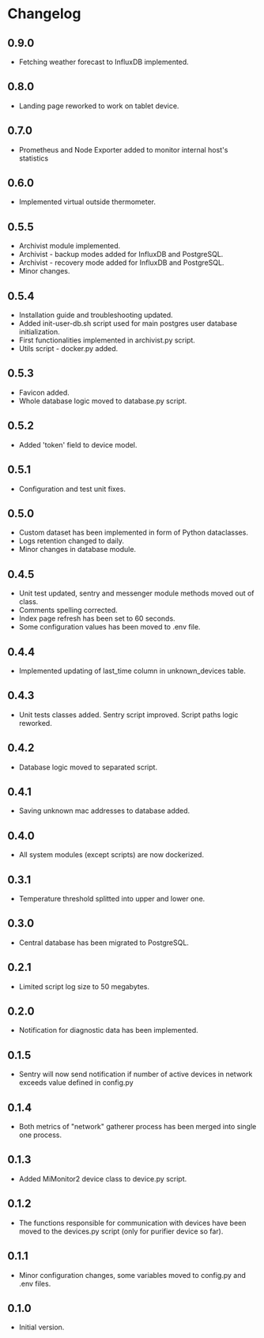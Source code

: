 # Changelog

## 0.9.0
- Fetching weather forecast to InfluxDB implemented.

## 0.8.0
- Landing page reworked to work on tablet device.

## 0.7.0
- Prometheus and Node Exporter added to monitor internal host's statistics

## 0.6.0
- Implemented virtual outside thermometer.

## 0.5.5
- Archivist module implemented.
- Archivist - backup modes added for InfluxDB and PostgreSQL.
- Archivist - recovery mode added for InfluxDB and PostgreSQL.
- Minor changes.

## 0.5.4
- Installation guide and troubleshooting updated.
- Added init-user-db.sh script used for main postgres user database initialization.
- First functionalities implemented in archivist.py script.
- Utils script - docker.py added.

## 0.5.3
- Favicon added.
- Whole database logic moved to database.py script.

## 0.5.2
- Added 'token' field to device model.

## 0.5.1
- Configuration and test unit fixes.

## 0.5.0
- Custom dataset has been implemented in form of Python dataclasses.
- Logs retention changed to daily.
- Minor changes in database module.

## 0.4.5
- Unit test updated, sentry and messenger module methods moved out of class.
- Comments spelling corrected.
- Index page refresh has been set to 60 seconds.
- Some configuration values has been moved to .env file.

## 0.4.4
- Implemented updating of last_time column in unknown_devices table.

## 0.4.3
- Unit tests classes added. Sentry script improved. Script paths logic reworked.

## 0.4.2
- Database logic moved to separated script.

## 0.4.1
- Saving unknown mac addresses to database added.

## 0.4.0
- All system modules (except scripts) are now dockerized.

## 0.3.1
- Temperature threshold splitted into upper and lower one.

## 0.3.0
- Central database has been migrated to PostgreSQL.

## 0.2.1
- Limited script log size to 50 megabytes.

## 0.2.0
- Notification for diagnostic data has been implemented.

## 0.1.5
- Sentry will now send notification if number of active devices in network exceeds value defined in config.py

## 0.1.4
- Both metrics of "network" gatherer process has been merged into single one process.

## 0.1.3
- Added MiMonitor2 device class to device.py script.

## 0.1.2
- The functions responsible for communication with devices have been moved to the devices.py script (only for purifier device so far).

## 0.1.1
- Minor configuration changes, some variables moved to config.py and .env files.

## 0.1.0
- Initial version.